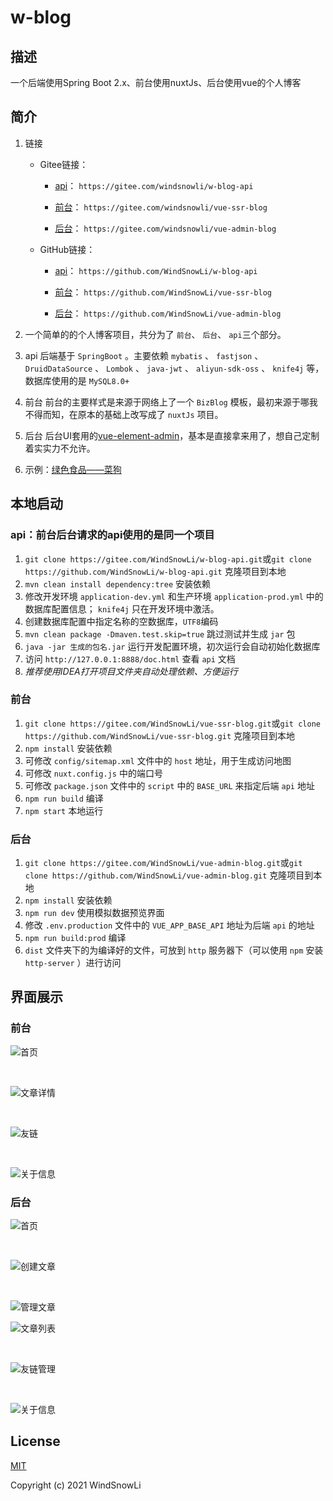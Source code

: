# w-blog

## 描述

一个后端使用Spring Boot 2.x、前台使用nuxtJs、后台使用vue的个人博客

## 简介

1. 链接
   * Gitee链接：
      * [api](https://gitee.com/windsnowli/w-blog-api)： `https://gitee.com/windsnowli/w-blog-api`

      * [前台](https://gitee.com/windsnowli/vue-ssr-blog)： `https://gitee.com/windsnowli/vue-ssr-blog`

      * [后台](https://gitee.com/windsnowli/vue-admin-blog)： `https://gitee.com/windsnowli/vue-admin-blog`

   * GitHub链接：
      * [api](https://github.com/WindSnowLi/w-blog-api)： `https://github.com/WindSnowLi/w-blog-api`

      * [前台](https://github.com/WindSnowLi/vue-ssr-blog)： `https://github.com/WindSnowLi/vue-ssr-blog`

      * [后台](https://github.com/WindSnowLi/vue-admin-blog)： `https://github.com/WindSnowLi/vue-admin-blog`

2. 一个简单的的个人博客项目，共分为了 `前台`、 `后台`、 `api`三个部分。

3. api
   后端基于 `SpringBoot` 。主要依赖 `mybatis` 、 `fastjson` 、 `DruidDataSource` 、 `Lombok` 、 `java-jwt` 、 `aliyun-sdk-oss` 、 `knife4j` 等，数据库使用的是 `MySQL8.0+`

4. 前台
   前台的主要样式是来源于网络上了一个 `BizBlog` 模板，最初来源于哪我不得而知，在原本的基础上改写成了 `nuxtJs` 项目。
5. 后台
   后台UI套用的[vue-element-admin](https://github.com/PanJiaChen/vue-element-admin)，基本是直接拿来用了，想自己定制着实实力不允许。
6. 示例：[绿色食品——菜狗](https://www.blog.hiyj.cn/)

## 本地启动

### api：前台后台请求的api使用的是同一个项目

1. `git clone https://gitee.com/WindSnowLi/w-blog-api.git`或`git clone https://github.com/WindSnowLi/w-blog-api.git` 克隆项目到本地
2. `mvn clean install dependency:tree` 安装依赖
3. 修改开发环境 `application-dev.yml` 和生产环境 `application-prod.yml` 中的数据库配置信息； `knife4j` 只在开发环境中激活。
4. 创建数据库配置中指定名称的空数据库，`UTF8`编码
5. `mvn clean package -Dmaven.test.skip=true` 跳过测试并生成 `jar` 包
6. `java -jar 生成的包名.jar` 运行开发配置环境，初次运行会自动初始化数据库
7. 访问 `http://127.0.0.1:8888/doc.html` 查看 `api` 文档
8. *推荐使用IDEA打开项目文件夹自动处理依赖、方便运行*

### 前台

1. `git clone https://gitee.com/WindSnowLi/vue-ssr-blog.git`或`git clone https://github.com/WindSnowLi/vue-ssr-blog.git` 克隆项目到本地
2. `npm install` 安装依赖
3. 可修改 `config/sitemap.xml` 文件中的 `host` 地址，用于生成访问地图
4. 可修改 `nuxt.config.js` 中的端口号
5. 可修改 `package.json` 文件中的 `script` 中的 `BASE_URL` 来指定后端 `api` 地址
6. `npm run build` 编译
7. `npm start` 本地运行

### 后台

1. `git clone https://gitee.com/WindSnowLi/vue-admin-blog.git`或`git clone https://github.com/WindSnowLi/vue-admin-blog.git` 克隆项目到本地
2. `npm install` 安装依赖
3. `npm run dev` 使用模拟数据预览界面
4. 修改 `.env.production` 文件中的 `VUE_APP_BASE_API` 地址为后端 `api` 的地址
5. `npm run build:prod` 编译
6. `dist` 文件夹下的为编译好的文件，可放到 `http` 服务器下（可以使用 `npm` 安装 `http-server` ）进行访问

## 界面展示

### 前台

![首页](https://pic.hiyj.cn/images/2021/08/30/8be350dc4ad9f76c10f7daa8f0ec2f83.png)

<br>

![文章详情](https://pic.hiyj.cn/images/2021/08/30/d921a4e9d688c8e42e4cb491e81ea29f.png)

<br>

![友链](https://pic.hiyj.cn/images/2021/08/30/1e6a95dba9dffe2c518fb1114d27f9ef.png)

<br>

![关于信息](https://pic.hiyj.cn/images/2021/08/30/2a71cb94b94aed68d5628ee41beb0359.png)

### 后台

![首页](https://pic.hiyj.cn/images/2021/08/30/c058c6879cad0dc8db994a7dc57f1de6.png)

<br>

![创建文章](https://pic.hiyj.cn/images/2021/08/30/5a9b1e429a934801704cc9ef9526ff60.png)

<br>

![管理文章](https://pic.hiyj.cn/images/2021/08/30/b9a4cc395e4e02ff996c198f39c10895.png)

![文章列表](https://pic.hiyj.cn/images/2021/08/30/7e69e00b415213d37034dd49d236d18e.png)

<br>

![友链管理](https://pic.hiyj.cn/images/2021/08/30/2cd2f03ab3eab5ea0e14a7ced2695d09.png)

<br>

![关于信息](https://pic.hiyj.cn/images/2021/08/30/5582f506f1a93b114baef9d9977841ea.png)

## License

[MIT](https://github.com/WindSnowLi/w-blog-api/blob/master/LICENSE)

Copyright (c) 2021 WindSnowLi
